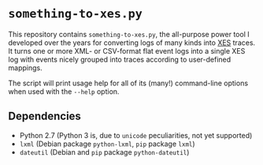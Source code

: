 # `something-to-xes.py`

This repository contains `something-to-xes.py`, the all-purpose power tool I
developed over the years for converting logs of many kinds into
[XES](http://www.xes-standard.org/) traces. It turns one or more XML- or
CSV-format flat event logs into a single XES log with events nicely grouped
into traces according to user-defined mappings.

The script will print usage help for all of its (many!) command-line options
when used with the `--help` option.

## Dependencies

* Python 2.7 (Python 3 is, due to `unicode` peculiarities, not yet supported)
* `lxml` (Debian package `python-lxml`, `pip` package `lxml`)
* `dateutil` (Debian and `pip` package `python-dateutil`)


